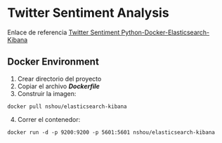 # Twitter Sentiment Analysis

Enlace de referencia [Twitter Sentiment Python-Docker-Elasticsearch-Kibana](https://realpython.com/twitter-sentiment-python-docker-elasticsearch-kibana/)

## Docker Environment

1. Crear directorio del proyecto
2. Copiar el archivo **_Dockerfile_**
3. Construir la imagen:
```
docker pull nshou/elasticsearch-kibana
```
4. Correr el contenedor:
```
docker run -d -p 9200:9200 -p 5601:5601 nshou/elasticsearch-kibana
```


